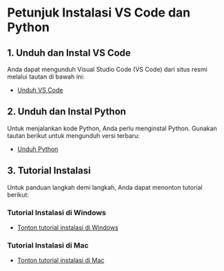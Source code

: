 # Petunjuk Instalasi VS Code dan Python

## 1. Unduh dan Instal VS Code

Anda dapat mengunduh Visual Studio Code (VS Code) dari situs resmi melalui tautan di bawah ini:

- [Unduh VS Code](https://code.visualstudio.com/)

## 2. Unduh dan Instal Python

Untuk menjalankan kode Python, Anda perlu menginstal Python. Gunakan tautan berikut untuk mengunduh versi terbaru:

- [Unduh Python](https://www.python.org/)

## 3. Tutorial Instalasi

Untuk panduan langkah demi langkah, Anda dapat menonton tutorial berikut:

### Tutorial Instalasi di Windows

- [Tonton tutorial instalasi di Windows](https://www.youtube.com/watch?v=ruOUYq1a0uA&list=LL&index=2)

### Tutorial Instalasi di Mac

- [Tonton tutorial instalasi di Mac](https://www.youtube.com/watch?v=Zk7TG5BqxjY&list=LL&index=1)
